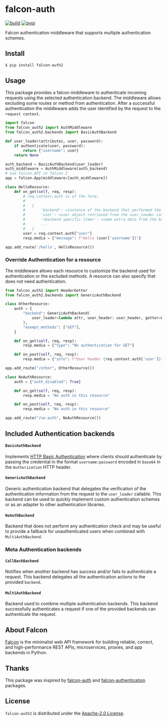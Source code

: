 # falcon-auth

[![build](https://github.com/CaselIT/falcon-auth2/workflows/Run%20tests/badge.svg)](https://github.com/CaselIT/falcon-auth2/actions?query=workflow%3A%22Run+tests%22)
[![pypi](https://img.shields.io/pypi/v/falcon-auth2.svg)](https://pypi.python.org/pypi/falcon-auth2)


Falcon authentication middleware that supports multiple authentication schemes. 

## Install

```sh
$ pip install falcon-auth2
```

## Usage

This package provides a falcon middleware to authenticate incoming requests using the selected authentication backend. The middleware allows excluding some routes or method from authentication. After a successful authentication the middleware adds the user identified by the request to the ``request context``.

```py
import falcon
from falcon_auth2 import AuthMiddleware
from falcon_auth2.backends import BasicAuthBackend

def user_loader(attributes, user, password):
    if authenticate(user, password):
        return {"username": user}
    return None

auth_backend = BasicAuthBackend(user_loader)
auth_middleware = AuthMiddleware(auth_backend)
# use falcon.API in falcon 2
app = falcon.App(middleware=[auth_middleware])

class HelloResource:
    def on_get(self, req, resp):
        # req.context.auth is of the form:
        #
        #   {
        #       'backend': <instance of the backend that performed the authentication>,
        #       'user': <user object retrieved from the user_loader callable>,
        #       '<backend specific item>': <some extra data from the backend>,
        #       ...
        #   }
        user = req.context.auth["user"]
        resp.media = {"message": f"Hello {user['username']}"}

app.add_route('/hello', HelloResource())
```

### Override Authentication for a resource

The middleware allows each resource to customize the backend used for authentication or the excluded methods. A resource can also specify that does not need authentication.

```py
from falcon_auth2 import HeaderGetter
from falcon_auth2.backends import GenericAuthBackend

class OtherResource:
    auth = {
        "backend": GenericAuthBackend(
            user_loader=lambda attr, user_header: user_header, getter=HeaderGetter("User")
        ),
        "exempt_methods": ["GET"],
    }

    def on_get(self, req, resp):
        resp.media = {"type": "No authentication for GET"}

    def on_post(self, req, resp):
        resp.media = {"info": f"User header {req.context.auth['user']}"}

app.add_route("/other", OtherResource())

class NoAuthResource:
    auth = {"auth_disabled": True}

    def on_get(self, req, resp):
        resp.media = "No auth in this resource"

    def on_post(self, req, resp):
        resp.media = "No auth in this resource"

app.add_route("/no-auth", NoAuthResource())

```

## Included Authentication backends

#### `BasicAuthBackend`

Implements [HTTP Basic Authentication](https://tools.ietf.org/html/rfc7617) where clients should authenticate by passing the credential in the format ``username:password`` encoded in ``base64`` in the ``Authorization`` HTTP header.

#### `GenericAuthBackend`

Generic authentication backend that delegates the verification of the authentication information from the request to the ``user_loader`` callable. This backend can be used to quickly implement custom authentication schemes or as an adapter to other authentication libraries.

#### `NoAuthBackend`

Backend that does not perform any authentication check and may be useful to provide a fallback for unauthenticated users when combined with `MultiAuthBackend`.

### Meta Authentication backends

#### `CallBackBackend`

Notifies when another backend has success and/or fails to authenticate a request. This backend delegates all the authentication actions to the provided ``backend``.

#### `MultiAuthBackend`

Backend used to combine multiple authentication backends.
This backend successfully authenticates a request if one of the provided backends can authenticate the request.

## About Falcon

[Falcon](https://falconframework.org) is the minimalist web API framework
for building reliable, correct, and high-performance REST APIs, microservices,
proxies, and app backends in Python.

## Thanks

This package was inspired by [falcon-auth](https://github.com/loanzen/falcon-auth) and [falcon-authentication](https://github.com/jcwilson/falcon-authentication) packages.

## License

`falcon-auth2` is distributed under the [Apache-2.0 License](https://github.com/CaselIT/falcon-auth2/blob/master/LICENSE).